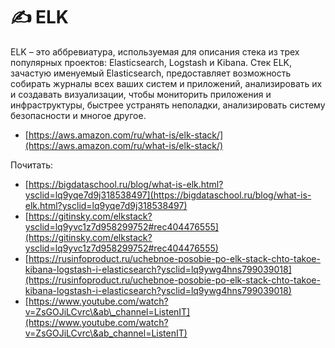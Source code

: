 # ✍️ ELK

ELK – это аббревиатура, используемая для описания стека из трех популярных проектов: Elasticsearch, Logstash и Kibana. Стек ELK, зачастую именуемый Elasticsearch, предоставляет возможность собирать журналы всех ваших систем и приложений, анализировать их и создавать визуализации, чтобы мониторить приложения и инфраструктуры, быстрее устранять неполадки, анализировать систему безопасности и многое другое.



* [https://aws.amazon.com/ru/what-is/elk-stack/](https://aws.amazon.com/ru/what-is/elk-stack/)

Почитать:&#x20;

* [https://bigdataschool.ru/blog/what-is-elk.html?ysclid=lq9yqe7d9j318538497](https://bigdataschool.ru/blog/what-is-elk.html?ysclid=lq9yqe7d9j318538497)
* [https://gitinsky.com/elkstack?ysclid=lq9yvc1z7d958299752#rec404476555](https://gitinsky.com/elkstack?ysclid=lq9yvc1z7d958299752#rec404476555)
* [https://rusinfoproduct.ru/uchebnoe-posobie-po-elk-stack-chto-takoe-kibana-logstash-i-elasticsearch?ysclid=lq9ywg4hns799039018](https://rusinfoproduct.ru/uchebnoe-posobie-po-elk-stack-chto-takoe-kibana-logstash-i-elasticsearch?ysclid=lq9ywg4hns799039018)
* [https://www.youtube.com/watch?v=ZsGOJiLCvrc\&ab\_channel=ListenIT](https://www.youtube.com/watch?v=ZsGOJiLCvrc\&ab_channel=ListenIT)
